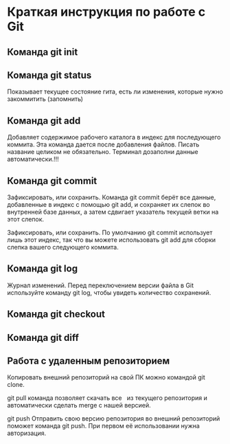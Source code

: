 # Краткая инструкция по работе с Git

## Команда git init

## Команда git status

Показывает текущее состояние гита, есть ли изменения, которые нужно закоммитить (запомнить)

## Команда git add

Добавляет содержимое рабочего каталога в индекс для последующего коммита. Эта команда дается после добавления файлов. Писать название целиком не обязательно. Терминал дозаполни данные автоматически.!!!


## Команда git commit

Зафиксировать, или сохранить. Команда git commit берёт все данные, добавленные в индекс с помощью git add, и сохраняет их
слепок во внутренней базе данных, а затем сдвигает указатель текущей ветки на этот слепок.

Зафиксировать, или сохранить. 
По умолчанию git commit использует лишь этот индекс, так что вы можете использовать git add 
для сборки слепка вашего следующего коммита.

## Команда git log

Журнал изменений.
Перед переключением версии файла в Git
используйте команду git log, чтобы увидеть
количество сохранений.

## Команда git checkout

## Команда git diff

## Работа с удаленным репозиторием

Копировать внешний репозиторий на свой ПК можно командой git clone.

git pull команда позволяет скачать все  
из текущего репозитория и автоматически
сделать merge с нашей версией.

git push Отправить свою версию репозитория во
внешний репозиторий поможет команда git
push. При первом её использовании нужна
авторизация.